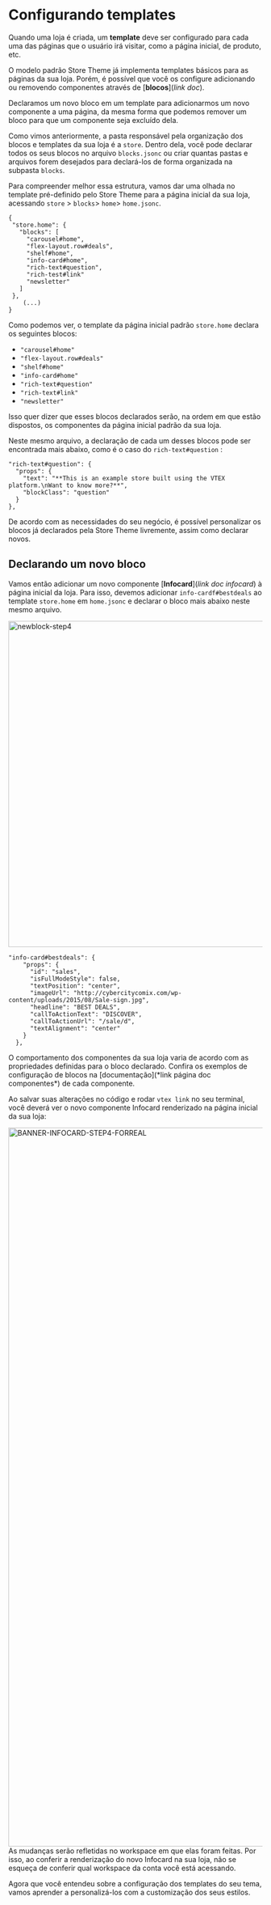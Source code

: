 # Configurando templates

Quando uma loja é criada, um **template** deve ser configurado para cada uma das páginas que o usuário irá visitar, como a página inicial, de produto, etc.

O modelo padrão Store Theme já implementa templates básicos para as páginas da sua loja. Porém, é possível que você os configure adicionando ou removendo componentes através de [__blocos__](_link doc_).

Declaramos um novo bloco em um template para adicionarmos um novo componente a uma página, da mesma forma que podemos remover um bloco para que um componente seja excluído dela.

Como vimos anteriormente, a pasta responsável pela organização dos blocos e templates da sua loja é a `store`. Dentro dela, você pode declarar todos os seus blocos no arquivo `blocks.jsonc` ou criar quantas pastas e arquivos forem desejados para declará-los de forma organizada na subpasta `blocks`.

Para compreender melhor essa estrutura, vamos dar uma olhada no template pré-definido pelo Store Theme para a página inicial da sua loja, acessando `store` > `blocks`> `home`> `home.jsonc`.

```
{
 "store.home": {
   "blocks": [
     "carousel#home",
     "flex-layout.row#deals",
     "shelf#home",
     "info-card#home",
     "rich-text#question",
     "rich-test#link"
     "newsletter"
   ]
 },
    (...)
}
```

Como podemos ver, o template da página inicial padrão `store.home` declara os seguintes blocos:

- `"carousel#home"`
- `"flex-layout.row#deals"`
- `"shelf#home"`
- `"info-card#home"`
- `"rich-text#question"`
- `"rich-text#link"`
- `"newsletter"`

Isso quer dizer que esses blocos declarados serão, na ordem em que estão dispostos, os componentes da página inicial padrão da sua loja.

Neste mesmo arquivo, a declaração de cada um desses blocos pode ser encontrada mais abaixo, como é o caso do `rich-text#question` :

```
"rich-text#question": {
  "props": {
    "text": "**This is an example store built using the VTEX platform.\nWant to know more?**",
    "blockClass": "question"
  }
},
```

De acordo com as necessidades do seu negócio, é possível personalizar os blocos já declarados pela Store Theme livremente, assim como declarar novos.

## Declarando um novo bloco

Vamos então adicionar um novo componente [__Infocard__](_link doc infocard_) à página inicial da loja. Para isso, devemos adicionar `info-cardf#bestdeals` ao template `store.home` em `home.jsonc` e declarar o bloco mais abaixo neste mesmo arquivo.

<img width="645" alt="newblock-step4" src="https://user-images.githubusercontent.com/52087100/61960418-ca47b700-af9b-11e9-8787-b68cafae1225.png">

```
"info-card#bestdeals": {
    "props": {
      "id": "sales",
      "isFullModeStyle": false,
      "textPosition": "center",
      "imageUrl": "http://cybercitycomix.com/wp-content/uploads/2015/08/Sale-sign.jpg",
      "headline": "BEST DEALS",
      "callToActionText": "DISCOVER",
      "callToActionUrl": "/sale/d",
      "textAlignment": "center"
    }
  },

```

<div class="alert alert-info">
O comportamento dos componentes da sua loja varia de acordo com as propriedades definidas para o bloco declarado. Confira os exemplos de configuração de blocos na [documentação](*link página doc componentes*) de cada componente. 
</div>

Ao salvar suas alterações no código e rodar `vtex link` no seu terminal, você deverá ver o novo componente Infocard renderizado na página inicial da sua loja:

<img width="1422" alt="BANNER-INFOCARD-STEP4-FORREAL" src="https://user-images.githubusercontent.com/52087100/61972032-e73db380-afb6-11e9-833e-977964fe5105.png">

<div class="alert alert-warning">
As mudanças serão refletidas no workspace em que elas foram feitas. Por isso, ao conferir a renderização do novo Infocard na sua loja, não se esqueça de conferir qual workspace da conta você está acessando.
</div>
 
Agora que você entendeu sobre a configuração dos templates do seu tema, vamos aprender a personalizá-los com a customização dos seus estilos.
